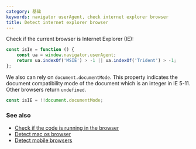 ```yaml
---
category: 基础
keywords: navigator userAgent, check internet explorer browser
title: Detect internet explorer browser
---
```


Check if the current browser is Internet Explorer (IE):

```js
const isIe = function () {
    const ua = window.navigator.userAgent;
    return ua.indexOf('MSIE') > -1 || ua.indexOf('Trident') > -1;
};
```

We also can rely on `document.documentMode`. This property indicates the document compatibility mode of the document which is an integer in IE 5-11. Other browsers return `undefined`.

```js
const isIE = !!document.documentMode;
```

### See also

-   [Check if the code is running in the browser](/check-if-the-code-is-running-in-the-browser)
-   [Detect mac os browser](/detect-mac-os-browser)
-   [Detect mobile browsers](/detect-mobile-browsers)
